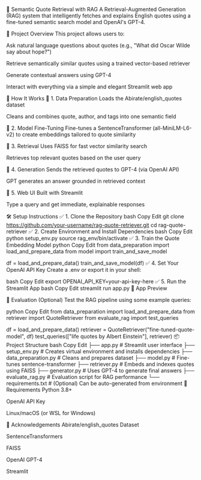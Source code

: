 💬 Semantic Quote Retrieval with RAG
A Retrieval-Augmented Generation (RAG) system that intelligently fetches and explains English quotes using a fine-tuned semantic search model and OpenAI's GPT-4.

🚀 Project Overview
This project allows users to:

Ask natural language questions about quotes (e.g., "What did Oscar Wilde say about hope?")

Retrieve semantically similar quotes using a trained vector-based retriever

Generate contextual answers using GPT-4

Interact with everything via a simple and elegant Streamlit web app

🧠 How It Works
🔹 1. Data Preparation
Loads the Abirate/english_quotes dataset

Cleans and combines quote, author, and tags into one semantic field

🔹 2. Model Fine-Tuning
Fine-tunes a SentenceTransformer (all-MiniLM-L6-v2) to create embeddings tailored to quote similarity

🔹 3. Retrieval
Uses FAISS for fast vector similarity search

Retrieves top relevant quotes based on the user query

🔹 4. Generation
Sends the retrieved quotes to GPT-4 (via OpenAI API)

GPT generates an answer grounded in retrieved context

🔹 5. Web UI
Built with Streamlit

Type a query and get immediate, explainable responses

🛠️ Setup Instructions
✅ 1. Clone the Repository
bash
Copy
Edit
git clone https://github.com/your-username/rag-quote-retriever.git
cd rag-quote-retriever
✅ 2. Create Environment and Install Dependencies
bash
Copy
Edit
python setup_env.py
source rag_env/bin/activate
✅ 3. Train the Quote Embedding Model
python
Copy
Edit
from data_preparation import load_and_prepare_data
from model import train_and_save_model

df = load_and_prepare_data()
train_and_save_model(df)
✅ 4. Set Your OpenAI API Key
Create a .env or export it in your shell:

bash
Copy
Edit
export OPENAI_API_KEY=your-api-key-here
✅ 5. Run the Streamlit App
bash
Copy
Edit
streamlit run app.py
📸 App Preview
<!-- Optional: add screenshot of your UI -->

🧪 Evaluation (Optional)
Test the RAG pipeline using some example queries:

python
Copy
Edit
from data_preparation import load_and_prepare_data
from retriever import QuoteRetriever
from evaluate_rag import test_queries

df = load_and_prepare_data()
retriever = QuoteRetriever("fine-tuned-quote-model", df)
test_queries(["life quotes by Albert Einstein"], retriever)
📦 Project Structure
bash
Copy
Edit
├── app.py                  # Streamlit user interface
├── setup_env.py            # Creates virtual environment and installs dependencies
├── data_preparation.py     # Cleans and prepares dataset
├── model.py                # Fine-tunes sentence-transformer
├── retriever.py            # Embeds and indexes quotes using FAISS
├── generator.py            # Uses GPT-4 to generate final answers
├── evaluate_rag.py         # Evaluation script for RAG performance
└── requirements.txt        # (Optional) Can be auto-generated from environment
📌 Requirements
Python 3.8+

OpenAI API Key

Linux/macOS (or WSL for Windows)

🙌 Acknowledgements
Abirate/english_quotes Dataset

SentenceTransformers

FAISS

OpenAI GPT-4

Streamlit
